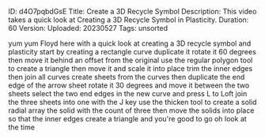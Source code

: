 ID: d4O7pqbdGsE
Title: Create a 3D Recycle Symbol
Description: This video takes a quick look at Creating a 3D Recycle Symbol in Plasticity.
Duration: 60
Version: 
Uploaded: 20230527
Tags: unsorted

yum yum
Floyd here with a quick look at creating
a 3D recycle symbol and plasticity start
by creating a rectangle curve duplicate
it rotate it 60 degrees then move it
behind an offset from the original use
the regular polygon tool to create a
triangle then move it and scale it into
place trim the inner edges then join all
curves
create sheets from the curves
then duplicate the end edge of the arrow
sheet rotate it 30 degrees and move it
between the two sheets
select the two end edges in the new
curve and press L to Loft
join the three sheets into one with the
J key
use the thicken tool to create a solid
radial array the solid with the count of
three then move the solids into place so
that the inner edges create a triangle
and you're good to go
oh look at the time
